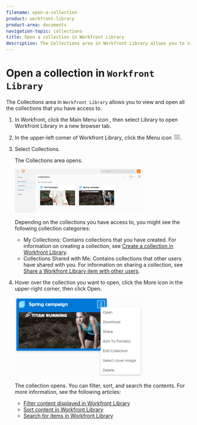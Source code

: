 ```yaml
---
filename: open-a-collection
product: workfront-library
product-area: documents
navigation-topic: collections
title: Open a collection in Workfront Library
description: The Collections area in Workfront Library allows you to view and open all the collections that you have access to.
---
```


# Open a collection in `Workfront Library`

The Collections area in `Workfront Library` allows you to view and open all the collections that you have access to.

<ol> 
 <li value="1"> In Workfront, click the Main Menu icon , then select Library to open Workfront Library in a new browser tab. </li> 
 <li value="2"> <p>In the upper-left corner of <span>Workfront Library</span>, click the <span class="bold">Menu</span> icon <img src="assets/library-menu-icon.png">.</p> </li> 
 <li value="3"> <p>Select <span class="bold">Collections</span>.</p> <p>The Collections area opens.</p> <p> <img src="assets/collections-2-350x120.png" style="width: 350;height: 120;"> </p> <p>Depending on the collections you have access to, you might see the following collection categories:</p> 
  <ul> 
   <li><span class="bold">My Collections:</span> Contains collections that you have created. For information on creating a collection, see <a href="../../../workfront-library/content-management/collections/create-a-collection.md" class="MCXref xref">Create a collection in Workfront Library</a>.</li> 
   <li><span class="bold">Collections Shared with Me:</span> Contains collections that other users have shared with you. For information on sharing a collection, see <a href="../../../workfront-library/content-management/share-an-asset-with-users.md" class="MCXref xref">Share a Workfront Library item with other users</a>.</li> 
  </ul> </li> 
 <li value="4"> <p>Hover over the collection you want to open, click the <span class="bold">More</span> icon in the upper-right corner, then click <span class="bold">Open</span>.</p> <p> <img src="assets/collections-item-menu-350x216.png" style="width: 350;height: 216;"> </p> <p>The collection opens. You can filter, sort, and search the contents. For more information, see the following articles:</p> 
  <ul> 
   <li><a href="../../../workfront-library/content-management/basics/filter-content-displayed.md" class="MCXref xref">Filter content displayed in Workfront Library</a> </li> 
   <li><a href="../../../workfront-library/content-management/basics/sort-content-in-library.md" class="MCXref xref">Sort content in Workfront Library</a> </li> 
   <li><a href="../../../workfront-library/content-management/basics/search-for-items-in-workfront-library.md" class="MCXref xref">Search for items in Workfront Library</a> </li> 
  </ul> </li> 
</ol>

